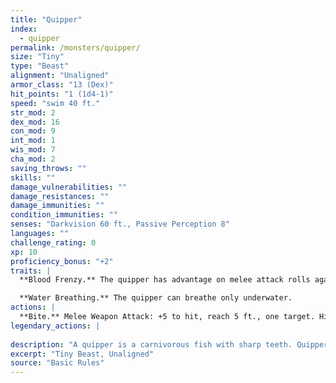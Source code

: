 ```yaml
---
title: "Quipper"
index:
  - quipper
permalink: /monsters/quipper/
size: "Tiny"
type: "Beast"
alignment: "Unaligned"
armor_class: "13 (Dex)"
hit_points: "1 (1d4-1)"
speed: "swim 40 ft."
str_mod: 2
dex_mod: 16
con_mod: 9
int_mod: 1
wis_mod: 7
cha_mod: 2
saving_throws: ""
skills: ""
damage_vulnerabilities: ""
damage_resistances: ""
damage_immunities: ""
condition_immunities: ""
senses: "Darkvision 60 ft., Passive Perception 8"
languages: ""
challenge_rating: 0
xp: 10
proficiency_bonus: "+2"
traits: |
  **Blood Frenzy.** The quipper has advantage on melee attack rolls against any creature that doesn't have all its hit points.

  **Water Breathing.** The quipper can breathe only underwater.
actions: |
  **Bite.** Melee Weapon Attack: +5 to hit, reach 5 ft., one target. Hit: 1 piercing damage.  
legendary_actions: |
  
description: "A quipper is a carnivorous fish with sharp teeth. Quippers can adapt to any aquatic environment, including cold subterranean lakes. They frequently gather in swarms; the statistics for a swarm of quippers appear later in this appendix."
excerpt: "Tiny Beast, Unaligned"
source: "Basic Rules"
---
```

